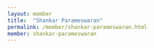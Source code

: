 ```yaml
---
layout: member
title:  "Shankar Parameswaran"
permalink: /member/shankar-parameswaran.html
member: shankar-parameswaran
---
```

